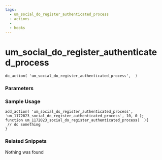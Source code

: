 ```yaml
---
tags: 
  - um_social_do_register_authenticated_process
  - actions
  - 
  - hooks
---
```

# um\_social\_do\_register\_authenticated\_process

``` php:no-line-numbers
do_action( 'um_social_do_register_authenticated_process',  )
```
<div class='hook-sep'></div>

### Parameters

<div class='hook-sep'></div>



### Sample Usage

``` php:no-line-numbers
add_action( 'um_social_do_register_authenticated_process', 'um_1172023_social_do_register_authenticated_process', 10, 0 );
function um_1172023_social_do_register_authenticated_process(  ){
 // do something
}
```
<div class='hook-sep'></div>



### Related Snippets

Nothing was found

